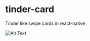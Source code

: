 # tinder-card
Tinder like swipe cards in react-native

![Alt Text](https://media.giphy.com/media/1fih1pEIBwvjHqJ9Mt/giphy.gif)





